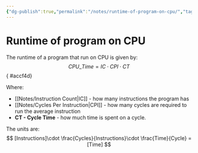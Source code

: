 ```yaml
---
{"dg-publish":true,"permalink":"/notes/runtime-of-program-on-cpu/","tags":[null]}
---
```




# Runtime of program on CPU
The runtime of a program that run on CPU is given by:
$$
CPU\_Time = IC\cdot CPI\cdot CT
$$
{ #accf4d}


Where:
- [[Notes/Instruction Count\|IC]] - how many instructions the program has
- [[Notes/Cycles Per Instruction\|CPI]] - how many cycles are required to run the average instruction
- **CT - Cycle Time** - how much time is spent on a cycle.

The units are:
$$
[Instructions]\cdot \frac{Cycles}{Instructions}\cdot \frac{Time}{Cycle} = [Time]
$$